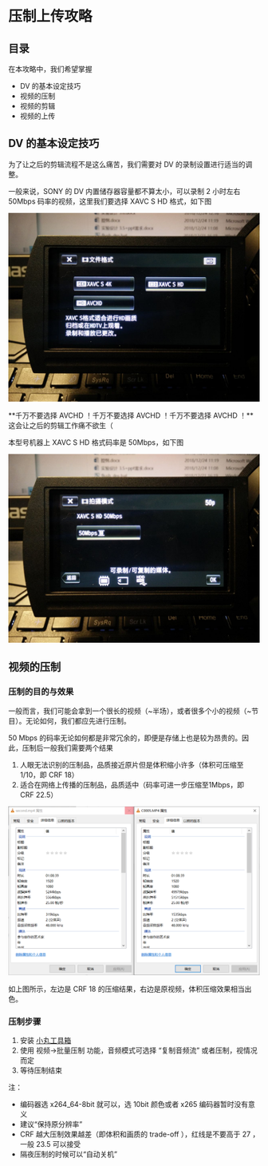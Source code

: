 # 压制上传攻略

## 目录

在本攻略中，我们希望掌握

- DV 的基本设定技巧
- 视频的压制
- 视频的剪辑
- 视频的上传

## DV 的基本设定技巧

为了让之后的剪辑流程不是这么痛苦，我们需要对 DV 的录制设置进行适当的调整。

一般来说，SONY 的 DV 内置储存器容量都不算太小，可以录制 2 小时左右 50Mbps 码率的视频，这里我们要选择 XAVC S HD 格式，如下图

![IMG_20190511_235630_compressed](IMG_20190511_235630_compressed.jpg)

**千万不要选择 AVCHD ！千万不要选择 AVCHD ！千万不要选择 AVCHD ！**这会让之后的剪辑工作痛不欲生（

本型号机器上 XAVC S HD 格式码率是 50Mbps，如下图

![IMG_20190511_235642_compressed](IMG_20190511_235642_compressed.jpg)

## 视频的压制

### 压制的目的与效果

一般而言，我们可能会拿到一个很长的视频（~半场），或者很多个小的视频（~节目）。无论如何，我们都应先进行压制。

50 Mbps 的码率无论如何都是非常冗余的，即便是存储上也是较为昂贵的。因此，压制后一般我们需要两个结果

1. 人眼无法识别的压制品，品质接近原片但是体积缩小许多（体积可压缩至1/10，即 CRF 18）
2. 适合在网络上传播的压制品，品质适中（码率可进一步压缩至1Mbps，即 CRF 22.5）

![码率对比](码率对比.png)

如上图所示，左边是 CRF 18 的压缩结果，右边是原视频，体积压缩效果相当出色。

### 压制步骤

1. 安装 [小丸工具箱](https://maruko.appinn.me/)
2. 使用 视频->批量压制 功能，音频模式可选择 “复制音频流” 或者压制，视情况而定
3. 等待压制结束

注：

- 编码器选 x264_64-8bit 就可以，选 10bit 颜色或者 x265 编码器暂时没有意义
- 建议“保持原分辨率”
- CRF 越大压制效果越差（即体积和画质的 trade-off ），红线是不要高于 27 ，一般 23.5 可以接受
- 隔夜压制的时候可以“自动关机”